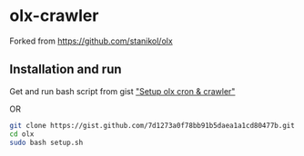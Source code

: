 # olx-crawler
Forked from https://github.com/stanikol/olx

## Installation and run
Get and run bash script from gist ["Setup olx cron & crawler"](https://gist.github.com/4rtHurB-1/7d1273a0f78bb91b5daea1a1cd80477b)

OR
```bash
git clone https://gist.github.com/7d1273a0f78bb91b5daea1a1cd80477b.git olx
cd olx
sudo bash setup.sh
```
